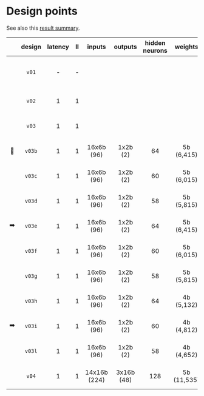 # Design points

See also this [result summary](https://fermicloud-my.sharepoint.com/:x:/g/personal/gdg_services_fnal_gov/EdJUmntd_xJAkSvxnQh-RBYBDfEPNP56Mq_f-1LgF-4rDQ?e=aIci9G).

||design|latency|II|inputs|outputs|hidden neurons|weights|activations|workspace|notes|
|:---:|:---:|:---:|:---:|:---:|:---:|:---:|:---:|:---:|:---:|:---|
||`v01`|-|-|||||||I/O wires, hardcoded weights, no unrolling|
||`v02`|1|1|||||||I/O wires, hardcoded weights|
||`v03`|1|1|||||||I/O wires, programmable weights|
|:medal_sports:|`v03b`|1|1|16x6b (96)|1x2b (2)|64|5b (6,415) |16b|d64w5a16|I/O wires, programmable weights|
||`v03c`|1|1|16x6b (96)|1x2b (2)|60|5b (6,015)|16b|d60w5a16|I/O wires, programmable weights|
||`v03d`|1|1|16x6b (96)|1x2b (2)|58|5b (5,815)|16b|d58w5a16|I/O wires, programmable weights|
|:arrow_right:|`v03e`|1|1|16x6b (96)|1x2b (2)|64|5b (6,415) |10b|d64w5a10|I/O wires, programmable weights|
||`v03f`|1|1|16x6b (96)|1x2b (2)|60|5b (6,015)|10b|d60w5a10|I/O wires, programmable weights|
||`v03g`|1|1|16x6b (96)|1x2b (2)|58|5b (5,815)|10b|d58w5a10|I/O wires, programmable weights|
||`v03h`|1|1|16x6b (96)|1x2b (2)|64|4b (5,132)|8b|d64w4a8|I/O wires, programmable weights|
|:arrow_right:|`v03i`|1|1|16x6b (96)|1x2b (2)|60|4b (4,812)|8b|d60w4a8|I/O wires, programmable weights|
||`v03l`|1|1|16x6b (96)|1x2b (2)|58|4b (4,652)|8b|d58w4a8|I/O wires, programmable weights|
||`v04`|1|1|14x16b (224)|3x16b (48)|128|5b (11,535)|16b|custom|I/O wires, programmable weights|
